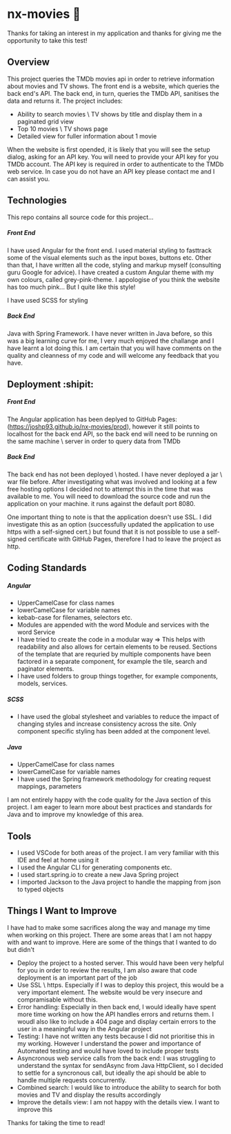 # nx-movies 🚌
Thanks for taking an interest in my application and thanks for giving me the opportunity to take this test!

## Overview
This project queries the TMDb movies api in order to retrieve information about movies and TV shows. The front end is a website, which queries the back end's API. The back end, in turn, queries the TMDb API, sanitises the data and returns it.
The project includes:
- Ability to search movies \ TV shows by title and display them in a paginated grid view
- Top 10 movies \ TV shows page
- Detailed view for fuller information about 1 movie

When the website is first opended, it is likely that you will see the setup dialog, asking for an API key. You will need to provide your API key for you TMDb account. The API key is required in order to authenticate to the TMDb web service. In case you do not have an API key please contact me and I can assist you.

## Technologies
This repo contains all source code for this project...

##### Front End
I have used Angular for the front end. I used material styling to fasttrack some of the visual elements such as the input boxes, buttons etc.
Other than that, I have written all the code, styling and markup myself (consulting guru Google for advice). I have created a custom Angular theme with my own colours, called grey-pink-theme. I appologise of you think the website has too much pink... But I quite like this style!

I have used SCSS for styling

##### Back End
Java with Spring Framework. I have never written in Java before, so this was a big learning curve for me, I very much enjoyed the challange and I have learnt a lot doing this. I am certain that you will have comments on the quality and cleanness of my code and will welcome any feedback that you have.

## Deployment :shipit:
##### Front End
The Angular application has been deplyed to GitHub Pages: (https://joshp93.github.io/nx-movies/prod), however it still points to localhost for the back end API, so the back end will need to be running on the same machine \ server in order to query data from TMDb

##### Back End
The back end has not been deployed \ hosted. I have never deployed a jar \ war file before. After investigating what was involved and looking at a few free hosting options I decided not to attempt this in the time that was available to me. You will need to download the source code and run the application on your machine. it runs against the default port 8080.

One important thing to note is that the application doesn't use SSL. I did investigate this as an option (successfully updated the application to use https with a self-signed cert.) but found that it is not possible to use a self-signed certificate with GitHub Pages, therefore I had to leave the project as http.

## Coding Standards
##### Angular
- UpperCamelCase for class names
- lowerCamelCase for variable names
- kebab-case for filenames, selectors etc.
- Modules are appended with the word Module and services with the word Service
- I have tried to create the code in a modular way => This helps with readability and also allows for certain elements to be reused. Sections of the template that are requried by multiple components have been factored in a separate component, for example the tile, search and paginator elements.
- I have used folders to group things together, for example components, models, services.
##### SCSS
- I have used the global stylesheet and variables to reduce the impact of changing styles and increase consistency across the site. Only component specific styling has been added at the component level.

##### Java
- UpperCamelCase for class names
- lowerCamelCase for variable names
- I have used the Spring framework methodology for creating request mappings, parameters

I am not entirely happy with the code quality for the Java section of this project. I am eager to learn more about best practices and standards for Java and to improve my knowledge of this area.

## Tools
- I used VSCode for both areas of the project. I am very familiar with this IDE and feel at home using it
- I used the Angular CLI for generating components etc.
- I used start.spring.io to create a new Java Spring project
- I imported Jackson to the Java project to handle the mapping from json to typed objects

## Things I Want to Improve
I have had to make some sacrifices along the way and manage my time when working on this project. There are some areas that I am not happy with and want to improve. Here are some of the things that I wanted to do but didn't
- Deploy the project to a hosted server. This would have been very helpful for you in order to review the results, I am also aware that code deployment is an important part of the job
- Use SSL \ https. Especially if I was to deploy this project, this would be a very important element. The website would be very insecure and compramisable without this.
- Error handling: Especially in then back end, I would ideally have spent more time working on how the API handles errors and returns them. I woudl also like to include a 404 page and display certain errors to the user in a meaningful way in the Angular project
- Testing: I have not written any tests because I did not prioritise this in my working. However I understand the power and importance of Automated testing and would have loved to include proper tests
- Asyncronous web service calls from the back end: I was struggling to understand the syntax for sendAsync from Java HttpClient, so I decided to settle for a syncronous call, but ideally the api should be able to handle multiple requests concurrently.
- Combined search: I would like to introduce the ability to search for both movies and TV and display the results accordingly
- Improve the details view: I am not happy with the details view. I want to improve this


Thanks for taking the time to read!
